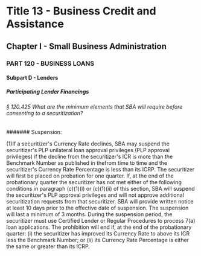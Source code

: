 
# Title 13 - Business Credit and Assistance
## Chapter I - Small Business Administration
### PART 120 - BUSINESS LOANS
#### Subpart D - Lenders
##### Participating Lender Financings
###### § 120.425 What are the minimum elements that SBA will require before consenting to a securitization?
####### Suspension:

(1)If a securitizer's Currency Rate declines, SBA may suspend the securitizer's PLP unilateral loan approval privileges (PLP approval privileges) if the decline from the securitizer's ICR is more than the Benchmark Number as published in thefrom time to time and the securitizer's Currency Rate Percentage is less than its ICRP. The securitizer will first be placed on probation for one quarter. If, at the end of the probationary quarter the securitizer has not met either of the following conditions in paragraph (c)(1)(i) or (c)(1)(ii) of this section, SBA will suspend the securitizer's PLP approval privileges and will not approve additional securitization requests from that securitizer. SBA will provide written notice at least 10 days prior to the effective date of suspension. The suspension will last a minimum of 3 months. During the suspension period, the securitizer must use Certified Lender or Regular Procedures to process 7(a) loan applications. The prohibition will end if, at the end of the probationary quarter: (i) the securitizer has improved its Currency Rate to above its ICR less the Benchmark Number; or (ii) its Currency Rate Percentage is either the same or greater than its ICRP.
